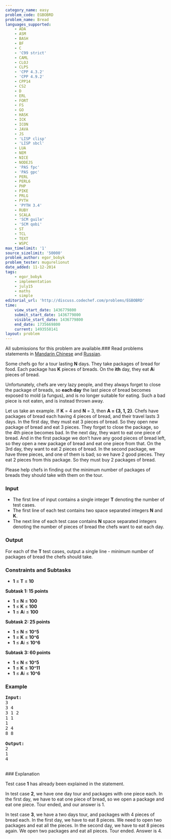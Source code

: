```yaml
---
category_name: easy
problem_code: EGBOBRD
problem_name: Bread
languages_supported:
    - ADA
    - ASM
    - BASH
    - BF
    - C
    - 'C99 strict'
    - CAML
    - CLOJ
    - CLPS
    - 'CPP 4.3.2'
    - 'CPP 4.9.2'
    - CPP14
    - CS2
    - D
    - ERL
    - FORT
    - FS
    - GO
    - HASK
    - ICK
    - ICON
    - JAVA
    - JS
    - 'LISP clisp'
    - 'LISP sbcl'
    - LUA
    - NEM
    - NICE
    - NODEJS
    - 'PAS fpc'
    - 'PAS gpc'
    - PERL
    - PERL6
    - PHP
    - PIKE
    - PRLG
    - PYTH
    - 'PYTH 3.4'
    - RUBY
    - SCALA
    - 'SCM guile'
    - 'SCM qobi'
    - ST
    - TCL
    - TEXT
    - WSPC
max_timelimit: '1'
source_sizelimit: '50000'
problem_author: egor_bobyk
problem_tester: mugurelionut
date_added: 11-12-2014
tags:
    - egor_bobyk
    - implementation
    - july15
    - maths
    - simple
editorial_url: 'http://discuss.codechef.com/problems/EGBOBRD'
time:
    view_start_date: 1436779800
    submit_start_date: 1436779800
    visible_start_date: 1436779800
    end_date: 1735669800
    current: 1493558141
layout: problem
---
```

All submissions for this problem are available.###  Read problems statements in [Mandarin Chinese](http://www.codechef.com/download/translated/JULY15/mandarin/EGBOBRD.pdf) and [Russian](http://www.codechef.com/download/translated/JULY15/russian/EGBOBRD.pdf).

Some chefs go for a tour lasting **N** days. They take packages of bread for food. Each package has **K** pieces of breads. On the **ith** day, they eat **A**i pieces of bread.

Unfortunately, chefs are very lazy people, and they always forget to close the package of breads, so **each day** the last piece of bread becomes exposed to mold (a fungus), and is no longer suitable for eating. Such a bad piece is not eaten, and is instead thrown away.

Let us take an example. If **K** = 4 and **N** = 3, then **A = {3, 1, 2}**. Chefs have packages of bread each having 4 pieces of bread, and their travel lasts 3 days. In the first day, they must eat 3 pieces of bread. So they open new package of bread and eat 3 pieces. They forget to close the package, so the 4th piece becomes bad. In the next day, they want to eat one piece of bread. And in the first package we don't have any good pieces of bread left, so they open a new package of bread and eat one piece from that. On the 3rd day, they want to eat 2 pieces of bread. In the second package, we have three pieces, and one of them is bad; so we have 2 good pieces. They eat 2 pieces from this package. So they must buy 2 packages of bread.

Please help chefs in finding out the minimum number of packages of breads they should take with them on the tour.

### Input

- The first line of input contains a single integer **T** denoting the number of test cases.
- The first line of each test contains two space separated integers **N** and **K**.
- The next line of each test case contains **N** space separated integers denoting the number of pieces of bread the chefs want to eat each day.

### Output

For each of the **T** test cases, output a single line - minimum number of packages of bread the chefs should take.

### Constraints and Subtasks

- **1** ≤ **T** ≤ **10**

**Subtask 1: 15 points**

- **1** ≤ **N** ≤ **100**
- **1** ≤ **K** ≤ **100**
- **1** ≤ **A**i ≤ **100**

**Subtask 2: 25 points**

- **1** ≤ **N** ≤ **10^5**
- **1** ≤ **K** ≤ **10^6**
- **1** ≤ **A**i ≤ **10^6**

**Subtask 3: 60 points**

- **1** ≤ **N** ≤ **10^5**
- **1** ≤ **K** ≤ **10^11**
- **1** ≤ **A**i ≤ **10^6**

### Example

<pre><b>Input:</b>
3
3 4
3 1 2
1 1
1
2 4
8 8

<b>Output:</b>
2
1
4

</pre>### Explanation
Test case **1** has already been explained in the statement.

In test case **2**, we have one day tour and packages with one piece each. In the first day, we have to eat one piece of bread, so we open a package and eat one piece. Tour ended, and our answer is 1.

In test case **3**, we have a two days tour, and packages with 4 pieces of bread each. In the first day, we have to eat 8 pieces. We need to open two packages and eat all the pieces. In the second day, we have to eat 8 pieces again. We open two packages and eat all pieces. Tour ended. Answer is 4.
